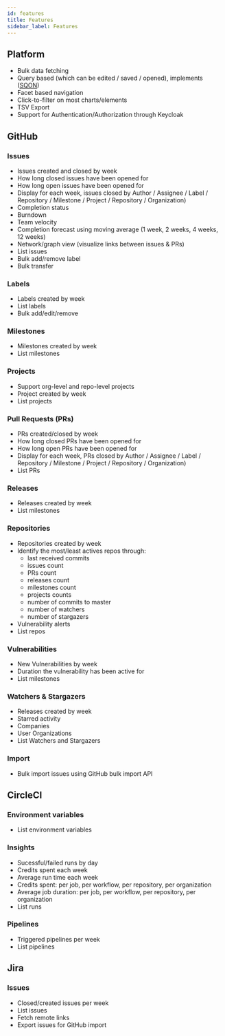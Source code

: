 ```yaml
---
id: features
title: Features
sidebar_label: Features
---
```


## Platform

- Bulk data fetching
- Query based (which can be edited / saved / opened), implements ([SQON](https://arranger.readthedocs.io/en/latest/src/sqon.html))
- Facet based navigation
- Click-to-filter on most charts/elements
- TSV Export
- Support for Authentication/Authorization through Keycloak

## GitHub

### Issues

- Issues created and closed by week
- How long closed issues have been opened for
- How long open issues have been opened for
- Display for each week, issues closed by Author / Assignee / Label / Repository / Milestone / Project / Repository / Organization)
- Completion status
- Burndown
- Team velocity
- Completion forecast using moving average (1 week, 2 weeks, 4 weeks, 12 weeks)
- Network/graph view (visualize links between issues & PRs)
- List issues
- Bulk add/remove label
- Bulk transfer

### Labels

- Labels created by week
- List labels
- Bulk add/edit/remove

### Milestones

- Milestones created by week
- List milestones

### Projects

- Support org-level and repo-level projects
- Project created by week
- List projects

### Pull Requests (PRs)

- PRs created/closed by week
- How long closed PRs have been opened for
- How long open PRs have been opened for
- Display for each week, PRs closed by Author / Assignee / Label / Repository / Milestone / Project / Repository / Organization)
- List PRs

### Releases

- Releases created by week
- List milestones

### Repositories

- Repositories created by week
- Identify the most/least actives repos through:
  - last received commits
  - issues count
  - PRs count
  - releases count
  - milestones count
  - projects counts
  - number of commits to master
  - number of watchers
  - number of stargazers
- Vulnerability alerts
- List repos

### Vulnerabilities

- New Vulnerabilities by week
- Duration the vulnerability has been active for
- List milestones

### Watchers & Stargazers

- Releases created by week
- Starred activity
- Companies
- User Organizations
- List Watchers and Stargazers

### Import

- Bulk import issues using GitHub bulk import API

## CircleCI

### Environment variables

- List environment variables

### Insights

- Sucessful/failed runs by day
- Credits spent each week
- Average run time each week
- Credits spent: per job, per workflow, per repository, per organization
- Average job duration: per job, per workflow, per repository, per organization
- List runs

### Pipelines

- Triggered pipelines per week
- List pipelines

## Jira

### Issues

- Closed/created issues per week
- List issues
- Fetch remote links
- Export issues for GitHub import
